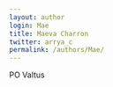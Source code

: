 ```yaml
---
layout: author
login: Mae
title: Maeva Charron
twitter: arrya_c
permalink: /authors/Mae/
---
```

PO Valtus
